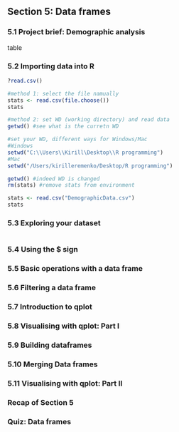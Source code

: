 ## Section 5: Data frames

### 5.1 Project brief: Demographic analysis

table

### 5.2 Importing data into R

```r
?read.csv()

#method 1: select the file namually
stats <- read.csv(file.choose())
stats

#method 2: set WD (working directory) and read data
getwd() #see what is the curretn WD

#set your WD, different ways for Windows/Mac
#Windows
setwd("C:\\Users\\Kirill\Desktop\\R programming") 
#Mac
setwd("/Users/kirilleremenko/Desktop/R programming")

getwd() #indeed WD is changed
rm(stats) #remove stats from environment

stats <- read.csv("DemographicData.csv")
stats

```

### 5.3 Exploring your dataset


```r

```

### 5.4 Using the $ sign

### 5.5 Basic operations with a data frame

### 5.6 Filtering a data frame

### 5.7 Introduction to qplot

### 5.8 Visualising with qplot: Part I

### 5.9 Building dataframes

### 5.10 Merging Data frames

### 5.11 Visualising with qplot: Part II

### Recap of Section 5

### Quiz: Data frames

